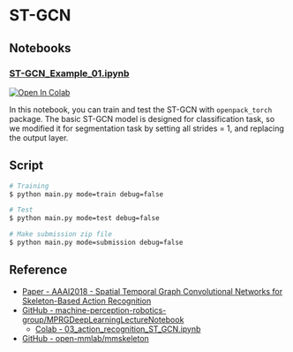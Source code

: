 # ST-GCN

## Notebooks

### [ST-GCN_Example_01.ipynb](./notebooks/ST-GCN_Example_01.ipynb)

[![Open In Colab](https://colab.research.google.com/assets/colab-badge.svg)](https://colab.research.google.com/github/open-pack/openpack-torch-dev/blob/main/examples/st-gcn/notebooks/ST-GCN_Example_01.ipynb)

In this notebook, you can train and test the ST-GCN with `openpack_torch` package.
The basic ST-GCN model is designed for classification task, so we modified it for segmentation task by setting all strides = 1, and replacing the output layer.

## Script

```bash
# Training
$ python main.py mode=train debug=false

# Test
$ python main.py mode=test debug=false

# Make submission zip file
$ python main.py mode=submission debug=false
```

## Reference

- [Paper - AAAI2018 - Spatial Temporal Graph Convolutional Networks for Skeleton-Based Action Recognition](https://arxiv.org/abs/1801.07455)
- [GitHub - machine-perception-robotics-group/MPRGDeepLearningLectureNotebook](https://github.com/machine-perception-robotics-group/MPRGDeepLearningLectureNotebook)
  - [Colab - 03_action_recognition_ST_GCN.ipynb](https://colab.research.google.com/github/machine-perception-robotics-group/MPRGDeepLearningLectureNotebook/blob/master/15_gcn/03_action_recognition_ST_GCN.ipynb)
- [GitHub - open-mmlab/mmskeleton](https://github.com/open-mmlab/mmskeleton/blob/master/doc/START_RECOGNITION.md)
